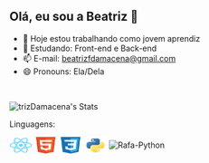 ## Olá, eu sou a Beatriz 👋


- 🔭 Hoje estou trabalhando como jovem aprendiz 
- 🌱 Estudando: Front-end e Back-end 
- 📫 E-mail: beatrizfdamacena@gmail.com
- 😄 Pronouns: Ela/Dela
<br/>

![trizDamacena's Stats](https://github-readme-stats.vercel.app/api?username=trizDamacena&theme=vue-dark&show_icons=true&hide_border=true&count_private=true)

Linguagens:
<div>
<img align="center" alt="Rafa-React" height="30" width="40" src="https://raw.githubusercontent.com/devicons/devicon/master/icons/react/react-original.svg">
<img align="center" alt="Rafa-HTML" height="30" width="40" src="https://raw.githubusercontent.com/devicons/devicon/master/icons/html5/html5-original.svg">
<img align="center" alt="Rafa-CSS" height="30" width="40" src="https://raw.githubusercontent.com/devicons/devicon/master/icons/css3/css3-original.svg">
<img align="center" alt="Rafa-Python" height="30" width="40" src="https://raw.githubusercontent.com/devicons/devicon/master/icons/python/python-original.svg">
<img align="center" alt="Rafa-Python" height="30" width="40" src="https://raw.githubusercontent.com/marwin1991/profile-technology-icons/refs/heads/main/icons/java.png">
</div>
